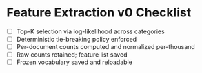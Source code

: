 # Feature Extraction v0 Checklist

- [ ] Top-K selection via log-likelihood across categories
- [ ] Deterministic tie-breaking policy enforced
- [ ] Per-document counts computed and normalized per-thousand
- [ ] Raw counts retained; feature list saved
- [ ] Frozen vocabulary saved and reloadable